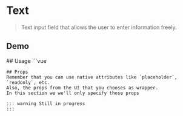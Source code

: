 # Text
> Text input field that allows the user to enter information freely.
## Demo
<script lang="ts" setup>
import TextField from '@theme/components/fields/TextField.vue'
</script>
<TextField />
## Usage
```vue
<template>
  <div class="card">
    <f-form v-bind="form" />
  </div>
</template>

<script lang='ts' setup>
import { FieldType, useForm } from '@fancy-crud/vue'

const form = useForm({
  fields: {
    textField: {
      type: FieldType.text,
      label: 'Text field',
      placeholder: 'Como asi pues?',
    },
  },
  settings: {
    url: 'endpoint/',
  }
})
</script>
```
## Props
Remember that you can use native attributes like `placeholder`, `readonly`, etc.
Also, the props from the UI that you chooses as wrapper.
In this section we we'll only specify those props

::: warning Still in progress
:::
